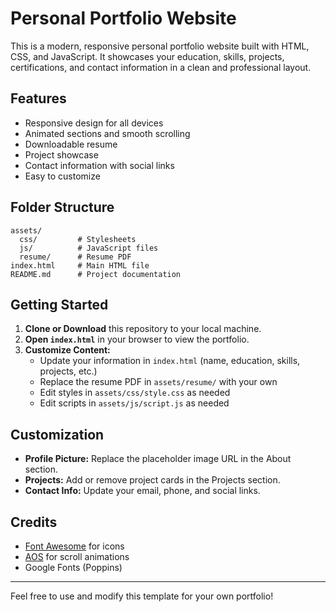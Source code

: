 # Personal Portfolio Website

This is a modern, responsive personal portfolio website built with HTML, CSS, and JavaScript. It showcases your education, skills, projects, certifications, and contact information in a clean and professional layout.

## Features
- Responsive design for all devices
- Animated sections and smooth scrolling
- Downloadable resume
- Project showcase
- Contact information with social links
- Easy to customize

## Folder Structure
```
assets/
  css/         # Stylesheets
  js/          # JavaScript files
  resume/      # Resume PDF
index.html     # Main HTML file
README.md      # Project documentation
```

## Getting Started
1. **Clone or Download** this repository to your local machine.
2. **Open `index.html`** in your browser to view the portfolio.
3. **Customize Content:**
   - Update your information in `index.html` (name, education, skills, projects, etc.)
   - Replace the resume PDF in `assets/resume/` with your own
   - Edit styles in `assets/css/style.css` as needed
   - Edit scripts in `assets/js/script.js` as needed

## Customization
- **Profile Picture:** Replace the placeholder image URL in the About section.
- **Projects:** Add or remove project cards in the Projects section.
- **Contact Info:** Update your email, phone, and social links.

## Credits
- [Font Awesome](https://fontawesome.com/) for icons
- [AOS](https://michalsnik.github.io/aos/) for scroll animations
- Google Fonts (Poppins)

---
Feel free to use and modify this template for your own portfolio! 